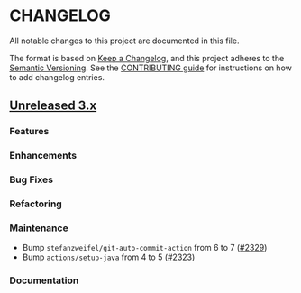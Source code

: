 # CHANGELOG
All notable changes to this project are documented in this file.

The format is based on [Keep a Changelog](https://keepachangelog.com/en/1.0.0/), and this project adheres to the [Semantic Versioning](https://semver.org/spec/v2.0.0.html). See the [CONTRIBUTING guide](./CONTRIBUTING.md#Changelog) for instructions on how to add changelog entries.

## [Unreleased 3.x]

### Features

### Enhancements

### Bug Fixes


### Refactoring


### Maintenance
- Bump `stefanzweifel/git-auto-commit-action` from 6 to 7 ([#2329](https://github.com/opensearch-project/security-dashboards-plugin/pull/2329))
- Bump `actions/setup-java` from 4 to 5 ([#2323](https://github.com/opensearch-project/security-dashboards-plugin/pull/2323))

### Documentation

[Unreleased 3.x]: https://github.com/opensearch-project/security-dashboards-plugin/compare/3.3...main
